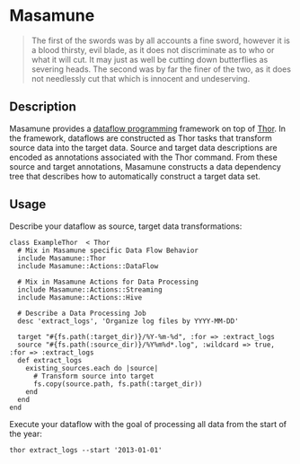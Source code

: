 Masamune
========
> The first of the swords was by all accounts a fine sword, however it is a blood thirsty, evil blade, as it does not discriminate as to who or what it will cut. It may just as well be cutting down butterflies as severing heads. The second was by far the finer of the two, as it does not needlessly cut that which is innocent and undeserving.


Description
------------
Masamune provides a [dataflow programming](http://en.wikipedia.org/wiki/Dataflow_programming) framework on top of [Thor](http://whatisthor.com/). In the framework, dataflows are constructed as Thor tasks that transform  source data into the target data. Source and target data descriptions are encoded as annotations associated with the Thor command. From these source and target annotations, Masamune constructs a data dependency tree that describes how to automatically construct a target data set.  

Usage
----------

Describe your dataflow as source, target data transformations: 
```
class ExampleThor  < Thor
  # Mix in Masamune specific Data Flow Behavior
  include Masamune::Thor
  include Masamune::Actions::DataFlow
  
  # Mix in Masamune Actions for Data Processing
  include Masamune::Actions::Streaming
  include Masamune::Actions::Hive
  
  # Describe a Data Processing Job
  desc 'extract_logs', 'Organize log files by YYYY-MM-DD'
  
  target "#{fs.path(:target_dir)}/%Y-%m-%d", :for => :extract_logs
  source "#{fs.path(:source_dir)}/%Y%m%d*.log", :wildcard => true, :for => :extract_logs
  def extract_logs
    existing_sources.each do |source|
      # Transform source into target
      fs.copy(source.path, fs.path(:target_dir))
    end
  end
end
```

Execute your dataflow with the goal of processing all data from the start of the year:

```
thor extract_logs --start '2013-01-01'
```

